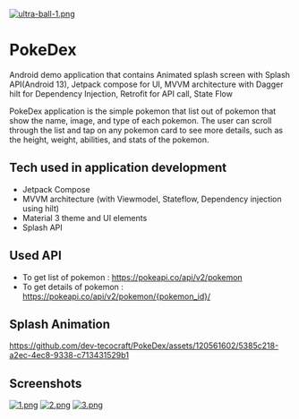 [![ultra-ball-1.png](https://i.postimg.cc/52hd4Zj8/ultra-ball-1.png)](https://postimg.cc/dhjSnN20) 
# PokeDex
Android demo application that contains Animated splash screen with Splash API(Android 13), Jetpack compose for UI, MVVM architecture with Dagger hilt for Dependency Injection, Retrofit for API call, State Flow

PokeDex application is the simple pokemon that list out of pokemon that show the name, image, and type of each pokemon. The user can scroll through the list and tap on any pokemon card to see more details, such as the height, weight, abilities, and stats of the pokemon.

## Tech used in application development

- Jetpack Compose
- MVVM architecture (with Viewmodel, Stateflow, Dependency injection using hilt)
- Material 3 theme and UI elements
- Splash API

## Used API

- To get list of pokemon : https://pokeapi.co/api/v2/pokemon
- To get details of pokemon : https://pokeapi.co/api/v2/pokemon/{pokemon_id}/

## Splash Animation

https://github.com/dev-tecocraft/PokeDex/assets/120561602/5385c218-a2ec-4ec8-9338-c713431529b1



## Screenshots
[![1.png](https://i.postimg.cc/xCYF4QFT/1.png)](https://postimg.cc/PL34CgjB) [![2.png](https://i.postimg.cc/V6YDFRdJ/2.png)](https://postimg.cc/Lqbt9jkS) [![3.png](https://i.postimg.cc/SNwdPqnF/3.png)](https://postimg.cc/zVFTLsw0)

